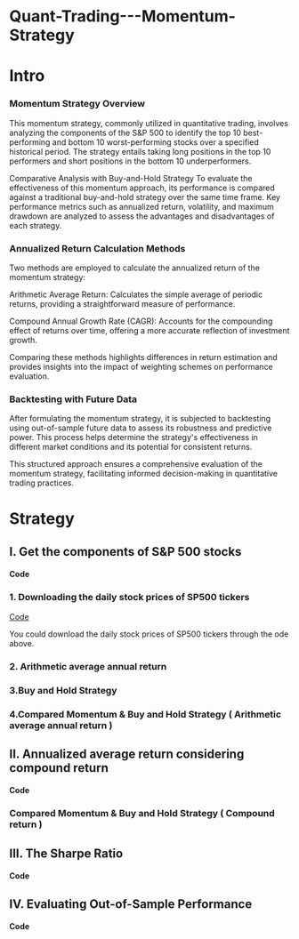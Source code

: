 # Quant-Trading---Momentum-Strategy





# **Intro**
### **Momentum Strategy Overview**
This momentum strategy, commonly utilized in quantitative trading, involves analyzing the components of the S&P 500 to identify the top 10 best-performing and bottom 10 worst-performing stocks over a specified historical period. The strategy entails taking long positions in the top 10 performers and short positions in the bottom 10 underperformers.

Comparative Analysis with Buy-and-Hold Strategy
To evaluate the effectiveness of this momentum approach, its performance is compared against a traditional buy-and-hold strategy over the same time frame. Key performance metrics such as annualized return, volatility, and maximum drawdown are analyzed to assess the advantages and disadvantages of each strategy.

### **Annualized Return Calculation Methods**
Two methods are employed to calculate the annualized return of the momentum strategy:

Arithmetic Average Return: Calculates the simple average of periodic returns, providing a straightforward measure of performance.

Compound Annual Growth Rate (CAGR): Accounts for the compounding effect of returns over time, offering a more accurate reflection of investment growth.

Comparing these methods highlights differences in return estimation and provides insights into the impact of weighting schemes on performance evaluation.

### **Backtesting with Future Data**
After formulating the momentum strategy, it is subjected to backtesting using out-of-sample future data to assess its robustness and predictive power. This process helps determine the strategy's effectiveness in different market conditions and its potential for consistent returns.

This structured approach ensures a comprehensive evaluation of the momentum strategy, facilitating informed decision-making in quantitative trading practices.

# **Strategy**
## **I. Get the components of S&P 500 stocks** 
#### **Code**

### **1. Downloading the daily stock prices of SP500 tickers**
[Code]()


You could download the daily stock prices of SP500 tickers through the ode above.


### **2. Arithmetic average annual return**

### **3.Buy and Hold Strategy**


### **4.Compared Momentum & Buy and Hold Strategy ( Arithmetic average annual return )**


## **II. Annualized average return considering compound return**
#### **Code**

### **Compared Momentum & Buy and Hold Strategy ( Compound return )**









## **III. The Sharpe Ratio**
#### **Code**






## **IV. Evaluating Out-of-Sample Performance**
#### **Code**






